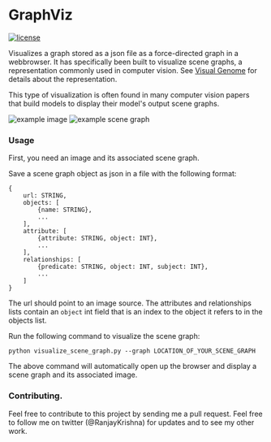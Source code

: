 # GraphViz
[![license](https://img.shields.io/github/license/mashape/apistatus.svg?maxAge=2592000)](https://github.com/ranjaykrishna/GraphViz/blob/master/LICENSE)

Visualizes a graph stored as a json file as a force-directed graph in a webbrowser. It has specifically been built to visualize scene graphs, a representation commonly used in computer vision. See [Visual Genome](https://visualgenome.org) for details about the representation.

This type of visualization is often found in many computer vision papers that build models to display their model's output scene graphs.


![example image](https://cs.stanford.edu/people/rak248/VG_100K_2/1.jpg) ![example scene graph](https://github.com/ranjaykrishna/GraphViz/blob/master/example_scene_graph.png)


### Usage
First, you need an image and its associated scene graph.

Save a scene graph object as json in a file with the following format:
```
{
    url: STRING,
    objects: [
        {name: STRING},
        ...
    ],
    attribute: [
        {attribute: STRING, object: INT},
        ...
    ],
    relationships: [
        {predicate: STRING, object: INT, subject: INT},
        ...
    ]
}
```
The url should point to an image source. The attributes and relationships lists contain an `object` int field that is an index to the object it refers to in the objects list.

Run the following command to visualize the scene graph:
```
python visualize_scene_graph.py --graph LOCATION_OF_YOUR_SCENE_GRAPH
```
The above command will automatically open up the browser and display a scene graph and its associated image.

### Contributing.
Feel free to contribute to this project by sending me a pull request. Feel free to follow me on twitter (@RanjayKrishna) for updates and to see my other work.
